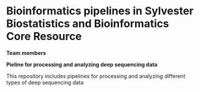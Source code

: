# Bioinformatics pipelines in Sylvester Biostatistics and Bioinformatics Core Resource

**Team members**

**Pieline for processing and analyzing deep sequencing data**

This repository includes pipelines for processing and analyzing different types of deep sequencing data
